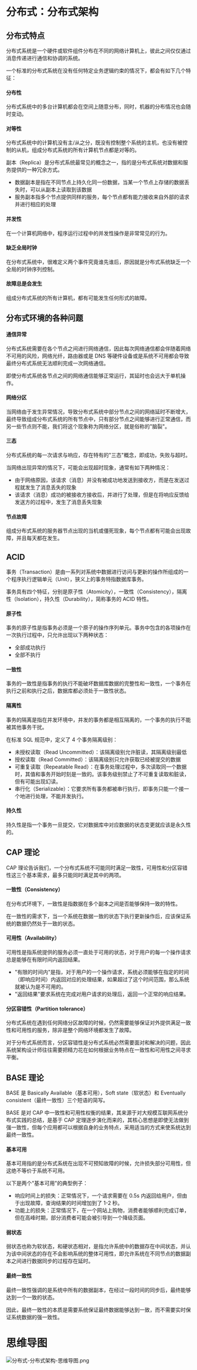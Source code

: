 # 分布式：分布式架构

## 分布式特点

分布式系统是一个硬件或软件组件分布在不同的网络计算机上，彼此之间仅仅通过消息传递进行通信和协调的系统。

一个标准的分布式系统在没有任何特定业务逻辑约束的情况下，都会有如下几个特征：

####  分布性

分布式系统中的多台计算机都会在空间上随意分布，同时，机器的分布情况也会随时变动。

#### 对等性

分布式系统中的计算机没有主/从之分，既没有控制整个系统的主机，也没有被控制的从机，组成分布式系统的所有计算机节点都是对等的。

副本（Replica）是分布式系统最常见的概念之一，指的是分布式系统对数据和服务提供的一种冗余方式。

- 数据副本是指在不同节点上持久化同一份数据，当某一个节点上存储的数据丢失时，可以从副本上读取到该数据
- 服务副本指多个节点提供同样的服务，每个节点都有能力接收来自外部的请求并进行相应的处理

#### 并发性

在一个计算机网络中，程序运行过程中的并发性操作是非常常见的行为。

#### 缺乏全局时钟

在分布式系统中，很难定义两个事件究竟谁先谁后，原因就是分布式系统缺乏一个全局的时钟序列控制。

#### 故障总是会发生

组成分布式系统的所有计算机，都有可能发生任何形式的故障。

## 分布式环境的各种问题

#### 通信异常

分布式系统需要在各个节点之间进行网络通信，因此每次网络通信都会伴随着网络不可用的风险，网络光纤，路由器或是 DNS 等硬件设备或是系统不可用都会导致最终分布式系统无法顺利完成一次网络通信。

即使分布式系统各节点之间的网络通信能够正常运行，其延时也会远大于单机操作。

#### 网络分区

当网络由于发生异常情况，导致分布式系统中部分节点之间的网络延时不断增大，最终导致组成分布式系统的所有节点中，只有部分节点之间能够进行正常通信，而另一些节点则不能，我们将这个现象称为网络分区，就是俗称的"脑裂"。

#### 三态

分布式系统的每一次请求与响应，存在特有的"三态"概念，即成功，失败与超时。

当网络出现异常的情况下，可能会出现超时现象，通常有如下两种情况：

- 由于网络原因，该请求（消息）并没有被成功地发送到接收方，而是在发送过程就发生了消息丢失的现象
- 该请求（消息）成功的被接收方接收后，并进行了处理，但是在将响应反馈给发送方的过程中，发生了消息丢失现象

#### 节点故障

组成分布式系统的服务器节点出现的当机或僵死现象，每个节点都有可能会出现故障，并且每天都在发生。

## ACID

事务（Transaction）是由一系列对系统中数据进行访问与更新的操作所组成的一个程序执行逻辑单元（Unit），狭义上的事务特指数据库事务。

事务具有四个特征，分别是原子性（Atomicity），一致性（Consistency），隔离性（Isolation），持久性（Durability），简称事务的 ACID 特性。

#### 原子性

事务的原子性是指事务必须是一个原子的操作序列单元。事务中包含的各项操作在一次执行过程中，只允许出现以下两种状态：

- 全部成功执行
- 全部不执行

#### 一致性

事务的一致性是指事务的执行不能破坏数据库数据的完整性和一致性，一个事务在执行之前和执行之后，数据库都必须处于一致性状态。

#### 隔离性

事务的隔离是指在并发环境中，并发的事务都是相互隔离的，一个事务的执行不能被其他事务干扰。

在标准 SQL 规范中，定义了 4 个事务隔离级别：

- 未授权读取（Read Uncommitted）：该隔离级别允许脏读，其隔离级别最低
- 授权读取（Read Committed）：该隔离级别只允许获取已经被提交的数据
- 可重复读取（Repeatable Read）：在事务处理过程中，多次读取同一个数据时，其值和事务开始时刻是一致的。该事务级别禁止了不可重复读取和脏读，但有可能出现幻读。
- 串行化（Serializable）：它要求所有事务都被串行执行，即事务只能一个接一个地进行处理，不能并发执行。

#### 持久性

持久性是指一个事务一旦提交，它对数据库中对应数据的状态变更就应该是永久性的。

## CAP 理论

CAP 理论告诉我们，一个分布式系统不可能同时满足一致性，可用性和分区容错性这三个基本需求，最多只能同时满足其中的两项。

#### 一致性（Consistency）

在分布式环境下，一致性是指数据在多个副本之间是否能够保持一致的特性。

在一致性的需求下，当一个系统在数据一致的状态下执行更新操作后，应该保证系统的数据仍然处于一致的状态。

#### 可用性（Availability）

可用性是指系统提供的服务必须一直处于可用的状态，对于用户的每一个操作请求总是能够在有限时间内返回结果。

- "有限的时间内"是指，对于用户的一个操作请求，系统必须能够在指定的时间（即响应时间）内返回对应的处理结果，如果超过了这个时间范围，那么系统就被认为是不可用的。
- "返回结果"要求系统在完成对用户请求的处理后，返回一个正常的响应结果。

#### 分区容错性（Partition tolerance）

分布式系统在遇到任何网络分区故障的时候，仍然需要能够保证对外提供满足一致性和可用性的服务，除非是整个网络环境都发生了故障。

对于分布式系统而言，分区容错性是分布式系统必然需要面对和解决的问题，因此系统架构设计师往往需要把精力花在如何根据业务特点在一致性和可用性之间寻求平衡。

## BASE 理论

BASE 是 Basically Available（基本可用），Soft state（软状态）和 Eventually consistent（最终一致性）三个短语的简写。

BASE 是对 CAP 中一致性和可用性权衡的结果，其来源于对大规模互联网系统分布式实践的总结，是基于 CAP 定理逐步演化而来的，其核心思想是即使无法做到强一致性，但每个应用都可以根据自身的业务特点，采用适当的方式来使系统达到最终一致性。

#### 基本可用

基本可用指的是分布式系统在出现不可预知故障的时候，允许损失部分可用性，但这绝不等价于系统不可用。

以下是两个"基本可用"的典型例子：

- 响应时间上的损失：正常情况下，一个请求需要在 0.5s 内返回给用户，但由于出现故障，查询结果的时间增加到了 1-2 秒。
- 功能上的损失：正常情况下，在一个网站上购物，消费者能够顺利完成订单，但在高峰时期，部分消费者可能会被引导到一个降级页面。

#### 弱状态

弱状态也称为软状态，和硬状态相对，是指允许系统中的数据存在中间状态，并认为该中间状态的存在不会影响系统的整体可用性，即允许系统在不同节点的数据副本之间进行数据同步的过程存在延时。

#### 最终一致性

最终一致性强调的是系统中所有的数据副本，在经过一段时间的同步后，最终能够达到一个一致的状态。

因此，最终一致性的本质是需要系统保证最终数据能够达到一致，而不需要实时保证系统数据的强一致性。

# 思维导图

![分布式-分布式架构-思维导图.png](https://cnymw.github.io/GolangStudy/docs/img/分布式-分布式架构-思维导图.png)
